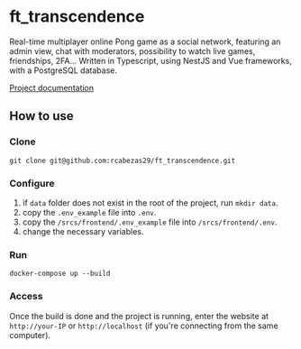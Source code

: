 # ft_transcendence

Real-time multiplayer online Pong game as a social network, featuring an admin view, chat with moderators, possibility to watch live games, friendships, 2FA... Written in Typescript, using NestJS and Vue frameworks, with a PostgreSQL database.

[Project documentation](https://rcabezas29.github.io/ft_transcendence/)

## How to use

### Clone

    git clone git@github.com:rcabezas29/ft_transcendence.git

### Configure

1. if `data` folder does not exist in the root of the project, run `mkdir data`.
2. copy the `.env_example` file into `.env`.
3. copy the `/srcs/frontend/.env_example` file into `/srcs/frontend/.env`.
4. change the necessary variables.
        
### Run

    docker-compose up --build

### Access

Once the build is done and the project is running, enter the website at
`http://your-IP` or `http://localhost` (if you're connecting from the same computer).
